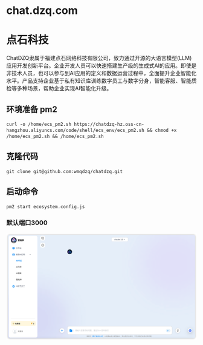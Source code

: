 # chat.dzq.com

# 点石科技
ChatDZQ隶属于福建点石网络科技有限公司，致力通过开源的大语言模型(LLM)应用开发创新平台。企业开发人员可以快速搭建生产级的生成式AI的应用。即使是非技术人员，也可以参与到AI应用的定义和数据运营过程中，全面提升企业智能化水平。产品支持企业基于私有知识库训练数字员工与数字分身，智能客服、智能质检等多种场景，帮助企业实现AI智能化升级。


## 环境准备 pm2
```shell
curl -o /home/ecs_pm2.sh https://chatdzq-hz.oss-cn-hangzhou.aliyuncs.com/code/shell/ecs_env/ecs_pm2.sh && chmod +x /home/ecs_pm2.sh && /home/ecs_pm2.sh

```

## 克隆代码
```shell
git clone git@github.com:wmqdzq/chatdzq.git
```

## 启动命令
```shell
pm2 start ecosystem.config.js
```
### 默认端口3000


![index](./images/index.png)
